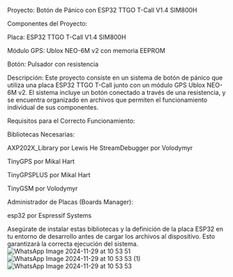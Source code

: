 Proyecto: Botón de Pánico con ESP32 TTGO T-Call V1.4 SIM800H

Componentes del Proyecto:

Placa: ESP32 TTGO T-Call V1.4 SIM800H

Módulo GPS: Ublox NEO-6M v2 con memoria EEPROM

Botón: Pulsador con resistencia

Descripción:
Este proyecto consiste en un sistema de botón de pánico que utiliza una placa ESP32 TTGO T-Call junto con un módulo GPS Ublox NEO-6M v2. El sistema incluye un botón conectado a través de una resistencia, y se encuentra organizado en archivos que permiten el funcionamiento individual de sus componentes.

Requisitos para el Correcto Funcionamiento:

Bibliotecas Necesarias:

AXP202X_Library por Lewis He
StreamDebugger por Volodymyr

TinyGPS por Mikal Hart

TinyGPSPLUS por Mikal Hart

TinyGSM por Volodymyr

Administrador de Placas (Boards Manager):

esp32 por Espressif Systems

Asegúrate de instalar estas bibliotecas y la definición de la placa ESP32 en tu entorno de desarrollo antes de cargar los archivos al dispositivo. Esto garantizará la correcta ejecución del sistema.
![WhatsApp Image 2024-11-29 at 10 53 51](https://github.com/user-attachments/assets/d98ffae4-71a7-4d22-8be2-c261dfda7ed7)
![WhatsApp Image 2024-11-29 at 10 53 53 (1)](https://github.com/user-attachments/assets/9a370a1d-7bf3-4b29-a8c3-1ab617db4ce5)
![WhatsApp Image 2024-11-29 at 10 53 53](https://github.com/user-attachments/assets/4a7a7ff2-f10c-4d88-a76d-b65fd27dfb58)
